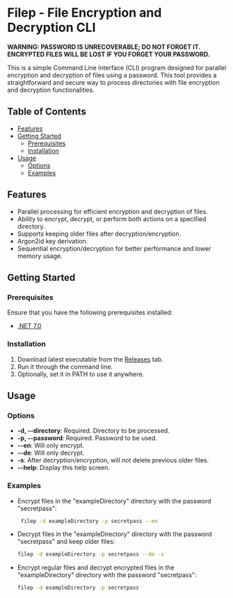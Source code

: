 # Filep - File Encryption and Decryption CLI

**WARNING: PASSWORD IS UNRECOVERABLE; DO NOT FORGET IT. ENCRYPTED FILES WILL BE LOST IF YOU FORGET YOUR PASSWORD.**


 This is a simple Command Line Interface (CLI) program designed for parallel encryption and decryption of files using a password. This tool provides a straightforward and secure way to process directories with file encryption and decryption functionalities.

## Table of Contents

- [Features](#features)
- [Getting Started](#getting-started)
  - [Prerequisites](#prerequisites)
  - [Installation](#installation)
- [Usage](#usage)
  - [Options](#options)
  - [Examples](#examples)

## Features

- Parallel processing for efficient encryption and decryption of files.
- Ability to encrypt, decrypt, or perform both actions on a specified directory.
- Supports keeping older files after decryption/encryption.
- Argon2id key derivation.
- Sequential encryption/decryption for better performance and lower memory usage.

## Getting Started

### Prerequisites

Ensure that you have the following prerequisites installed:

- [ .NET 7.0](https://dotnet.microsoft.com/en-us/download/dotnet/7.0)

### Installation

1. Download latest executable from the [Releases](https://github.com/omegand/File-Protector/releases) tab.
2. Run it through the command line.
3. Optionally, set it in PATH to use it anywhere.


## Usage

### Options

- **-d, --directory**: Required. Directory to be processed.
- **-p, --password**: Required. Password to be used.
- **--en**: Will only encrypt.
- **--de**: Will only decrypt.
- **-s**: After decryption/encryption, will not delete previous older files.
- **--help**: Display this help screen.

### Examples

- Encrypt files in the "exampleDirectory" directory with the password "secretpass":

    ```bash
     filep -d exampleDirectory -p secretpass --en
    ```

- Decrypt files in the "exampleDirectory" directory with the password "secretpass" and keep older files:

    ```bash
    filep -d exampleDirectory -p secretpass --de -s
    ```

- Encrypt regular files and decrypt encrypted files in the "exampleDirectory" directory with the password "secretpass":

    ```bash
    filep -d exampleDirectory -p secretpass
    ```
